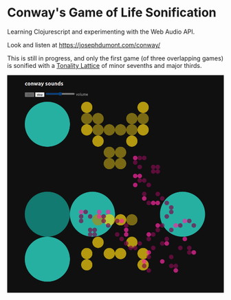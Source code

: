 # Conway's Game of Life Sonification 

Learning Clojurescript and experimenting with the Web Audio API. 

Look and listen at https://josephdumont.com/conway/

This is still in progress, and only the first game (of three overlapping games) is sonified with a [Tonality Lattice](https://en.wikipedia.org/wiki/Lattice_(music)) of minor sevenths and major thirds. 

![Screenshot of App featuring three overlapping games of Conway's Game of Life](conway-sounds.png)
